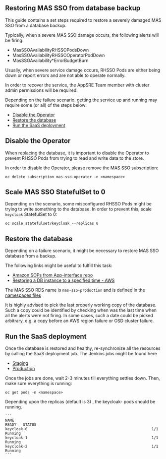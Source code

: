 ## Restoring MAS SSO from database backup

This guide contains a set steps required to restore a severely damaged MAS SSO from a database backup.

Typically, when a severe MAS SSO damage occurs, the following alerts will be firing:
- MasSSOAvailabilityRHSSOPodsDown
- MasSSOAvailabilityRHSSOOperatorPodDown
- MasSSOAvailability*ErrorBudgetBurn

Usually, when severe service damage occurs, RHSSO Pods are either being down or report errors and are not
able to operate normally.

In order to recover the service, the AppSRE Team member with cluster admin permissions will be required.

Depending on the failure scenario, getting the service up and running may require some (or all) of the steps below:
- [Disable the Operator](#disable-the-operator)
- [Restore the database](#restore-the-database)
- [Run the SaaS deployment](#run-the-saas-deployment)

## Disable the Operator

When replacing the database, it is important to disable the Operator to prevent RHSSO Pods from trying to read and write data to the store.

In order to disable the Operator, please remove the MAS SSO subscription:

`
oc delete subscription mas-sso-operator -n <namespace>
`

## Scale MAS SSO StatefulSet to 0

Depending on the scenario, some misconfigured RHSSO Pods might be trying to write something to the database.
In order to prevent this, scale `keycloak` StatefulSet to 0:

`
oc scale statefulset/keycloak --replicas 0
`

## Restore the database

Depending on a failure scenario, it might be necessary to restore MAS SSO database from a backup.

The following links might be useful to fulfill this task:
- [Amazon SOPs from App-interface repo](https://gitlab.cee.redhat.com/service/app-interface/-/tree/master/docs/aws)
- [Restoring a DB instance to a specified time - AWS](https://docs.aws.amazon.com/AmazonRDS/latest/UserGuide/USER_PIT.html)

The MAS SSO RDS name is `mas-sso-production` and is defined in the [namespaces files](https://gitlab.cee.redhat.com/service/app-interface/-/tree/master/data/services/mas-sso/namespaces)

It is highly advised to pick the last properly working copy of the database. Such a copy could be identified
by checking when was the last time when all the alerts were not firing. In some cases, such a date could be picked
arbitrary, e.g. a copy before an AWS region failure or OSD cluster failure. 

## Run the SaaS deployment

Once the database is restored and healthy, re-synchronize all the resources by calling the SaaS deployment job.
The Jenkins jobs might be found here
- [Staging](https://ci.int.devshift.net/view/mas-sso/job/openshift-saas-deploy-saas-deployment-mas-sso-osd-stage/)
- [Production](https://ci.int.devshift.net/view/mas-sso/job/openshift-saas-deploy-saas-deployment-mas-sso-osd-production/)

Once the jobs are done, wait 2-3 minutes till everything settles down. Then, make sure everything is running:

  `
  oc get pods -n <namespace>
  `

  Depending upon the replicas (default is 3) , the keycloak-<id> pods should be running.

    ```
    NAME                                                              READY   STATUS     
    keycloak-0                                                        1/1     Running    
    keycloak-1                                                        1/1     Running    
    keycloak-2                                                        1/1     Running    
    ```
